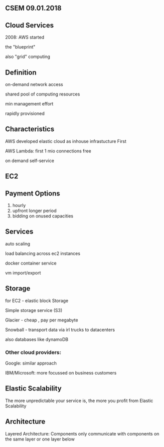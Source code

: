 ## CSEM 09.01.2018

Cloud Services
-----

2008: AWS started

the "blueprint"

also "grid" computing

## Definition

on-demand network access

shared pool of computing resources

min management effort

rapidly provisioned

## Characteristics

AWS developed elastic cloud as inhouse infrastucture First

AWS Lambda: first 1 mio connections free

on demand self-service

## EC2

## Payment Options

1. hourly
2. upfront longer period
3. bidding on onused capacities

## Services

auto scaling

load balancing across ec2 instances

docker container service

vm import/export

## Storage

for EC2 - elastic block Storage

Simple storage service (S3)

Glacier - cheap , pay per megabyte

Snowball - transport data via irl trucks to datacenters

also databases like dynamoDB


### Other cloud providers:

Google: similar approach

IBM/Microsoft: more focussed on business customers

## Elastic Scalability

The more unpredictable your service is, the more you profit from Elastic Scalability

## Architecture

Layered Architecture:
Components only communicate with components on the same layer or one layer below
